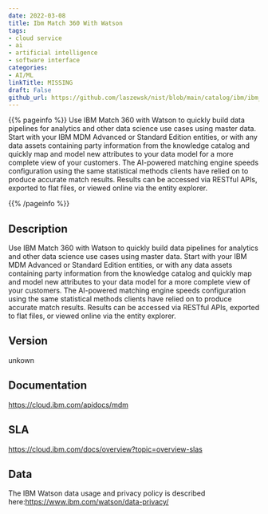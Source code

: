 ```yaml
---
date: 2022-03-08
title: Ibm Match 360 With Watson
tags: 
- cloud service
- ai
- artificial intelligence
- software interface
categories: 
- AI/ML
linkTitle: MISSING
draft: False         
github_url: https://github.com/laszewsk/nist/blob/main/catalog/ibm/ibm_ibm_match_360_with_watson.yaml
---
```


{{% pageinfo %}}
Use IBM Match 360 with Watson to quickly build data pipelines for
analytics and other data science use cases using master data.  Start
with your IBM MDM Advanced or Standard Edition entities, or with any
data assets containing party information from the knowledge catalog
and quickly map and model new attributes to your data model for a
more complete view of your customers.  The AI-powered matching
engine speeds configuration using the same statistical methods
clients have relied on to produce accurate match results.  Results
can be accessed via RESTful APIs, exported to flat files, or viewed
online via the entity explorer.

{{% /pageinfo %}}

## Description

Use IBM Match 360 with Watson to quickly build data pipelines for
analytics and other data science use cases using master data.  Start
with your IBM MDM Advanced or Standard Edition entities, or with any
data assets containing party information from the knowledge catalog
and quickly map and model new attributes to your data model for a
more complete view of your customers.  The AI-powered matching
engine speeds configuration using the same statistical methods
clients have relied on to produce accurate match results.  Results
can be accessed via RESTful APIs, exported to flat files, or viewed
online via the entity explorer.


## Version

unkown

## Documentation

https://cloud.ibm.com/apidocs/mdm

## SLA

https://cloud.ibm.com/docs/overview?topic=overview-slas

## Data

The IBM Watson data usage and privacy policy is described here:https://www.ibm.com/watson/data-privacy/
